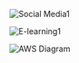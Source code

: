 ![Social Media1](https://github.com/user-attachments/assets/67abbff9-acc5-4483-b7fc-1a214dbc2a62)
                                                                                                                                          
![E-learning1](https://github.com/user-attachments/assets/2e0c971f-679b-4a71-a2d6-1a104e6ef884)

![AWS Diagram](https://github.com/georgemcit/cloudfunction/assets/168286516/26cc9c78-c10d-4015-875d-a014e1760dd0)
